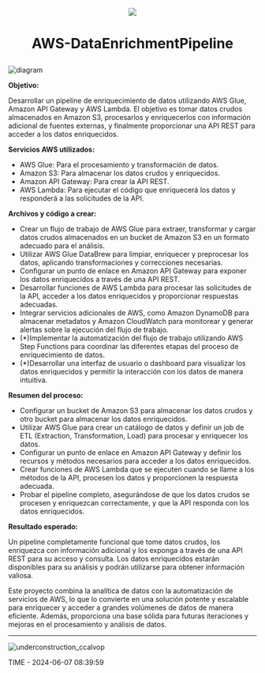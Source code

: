 <p align="center">
<img src="https://github.com/ccalvop/AWS-DataEnrichmentPipeline/assets/126183973/aa5f6aea-a4d2-46c3-9ffe-f818086ba3f2" />
</p>

# <p align="center">AWS-DataEnrichmentPipeline</p>

![diagram](https://github.com/ccalvop/AWS-DataEnrichmentPipeline/assets/126183973/0032b83a-9d8e-4aee-a9c1-02be8c41c34e)

**Objetivo:**

Desarrollar un pipeline de enriquecimiento de datos utilizando AWS Glue, Amazon API Gateway y AWS Lambda. El objetivo es tomar datos crudos almacenados en Amazon S3, procesarlos y enriquecerlos con información adicional de fuentes externas, y finalmente proporcionar una API REST para acceder a los datos enriquecidos.

**Servicios AWS utilizados:**

  - AWS Glue: Para el procesamiento y transformación de datos.
  - Amazon S3: Para almacenar los datos crudos y enriquecidos.
  - Amazon API Gateway: Para crear la API REST.
  - AWS Lambda: Para ejecutar el código que enriquecerá los datos y responderá a las solicitudes de la API.

**Archivos y código a crear:**

  - Crear un flujo de trabajo de AWS Glue para extraer, transformar y cargar datos crudos almacenados en un bucket de Amazon S3 en un formato adecuado para el análisis.
  - Utilizar AWS Glue DataBrew para limpiar, enriquecer y preprocesar los datos, aplicando transformaciones y correcciones necesarias.
  - Configurar un punto de enlace en Amazon API Gateway para exponer los datos enriquecidos a través de una API REST.
  - Desarrollar funciones de AWS Lambda para procesar las solicitudes de la API, acceder a los datos enriquecidos y proporcionar respuestas adecuadas.
  - Integrar servicios adicionales de AWS, como Amazon DynamoDB para almacenar metadatos y Amazon CloudWatch para monitorear y generar alertas sobre la ejecución del flujo de trabajo.
  - (*)Implementar la automatización del flujo de trabajo utilizando AWS Step Functions para coordinar las diferentes etapas del proceso de enriquecimiento de datos.
  - (*)Desarrollar una interfaz de usuario o dashboard para visualizar los datos enriquecidos y permitir la interacción con los datos de manera intuitiva.

**Resumen del proceso:**

  - Configurar un bucket de Amazon S3 para almacenar los datos crudos y otro bucket para almacenar los datos enriquecidos.
  - Utilizar AWS Glue para crear un catálogo de datos y definir un job de ETL (Extraction, Transformation, Load) para procesar y enriquecer los datos.
  - Configurar un punto de enlace en Amazon API Gateway y definir los recursos y métodos necesarios para acceder a los datos enriquecidos.
  - Crear funciones de AWS Lambda que se ejecuten cuando se llame a los métodos de la API, procesen los datos y proporcionen la respuesta adecuada.
  - Probar el pipeline completo, asegurándose de que los datos crudos se procesen y enriquezcan correctamente, y que la API responda con los datos enriquecidos.

**Resultado esperado:**

Un pipeline completamente funcional que tome datos crudos, los enriquezca con información adicional y los exponga a través de una API REST para su acceso y consulta. Los datos enriquecidos estarán disponibles para su análisis y podrán utilizarse para obtener información valiosa.

Este proyecto combina la analítica de datos con la automatización de servicios de AWS, lo que lo convierte en una solución potente y escalable para enriquecer y acceder a grandes volúmenes de datos de manera eficiente. Además, proporciona una base sólida para futuras iteraciones y mejoras en el procesamiento y análisis de datos.

***
![underconstruction_ccalvop](https://github.com/ccalvop/ML-TrafficInsights/assets/126183973/b9de3820-25a3-45dc-ab38-e65d96460d83)


TIME - 2024-06-07 08:39:59